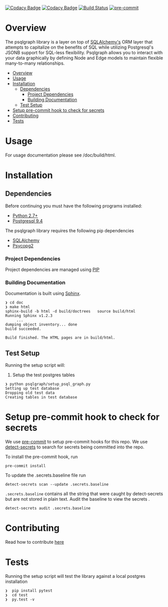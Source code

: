 [![Codacy Badge](https://api.codacy.com/project/badge/Grade/562dc95026254b1a82b39062322bd845)](https://www.codacy.com/manual/NCI-GDC/psqlgraph?utm_source=github.com&amp;utm_medium=referral&amp;utm_content=NCI-GDC/psqlgraph&amp;utm_campaign=Badge_Grade)
[![Codacy Badge](https://api.codacy.com/project/badge/Coverage/562dc95026254b1a82b39062322bd845)](https://www.codacy.com/manual/NCI-GDC/psqlgraph?utm_source=github.com&utm_medium=referral&utm_content=NCI-GDC/psqlgraph&utm_campaign=Badge_Coverage)
[![Build Status](https://travis-ci.org/NCI-GDC/psqlgraph.svg?branch=develop)](https://travis-ci.org/NCI-GDC/psqlgraph)
[![pre-commit](https://img.shields.io/badge/pre--commit-enabled-brightgreen?logo=pre-commit&logoColor=white)](https://github.com/pre-commit/pre-commit)
# Overview

The psqlgraph library is a layer on top of [SQLAlchemy's](http://www.sqlalchemy.org/) ORM layer that attempts to capitalize on the benefits of SQL while utilizing Postgresql's JSONB support for SQL-less flexibility.  Psqlgraph allows you to interact with your data graphically by defining Node and Edge models to maintain flexible many-to-many relationships.


- [Overview](#overview)
- [Usage](#usage)
- [Installation](#installation)
  - [Dependencies](#dependencies)
    - [Project Dependencies](#project-dependencies)
    - [Building Documentation](#building-documentation)
  - [Test Setup](#test-setup)
- [Setup pre-commit hook to check for secrets](#setup-pre-commit-hook-to-check-for-secrets)
- [Contributing](#contributing)
- [Tests](#tests)


# Usage

For usage documentation please see /doc/build/html.

# Installation

## Dependencies

Before continuing you must have the following programs installed:

- [Python 2.7+](http://python.org/)
- [Postgresql 9.4](http://www.postgresql.org/download/)

The psqlgraph library requires the following pip dependencies

- [SQLAlchemy](http://www.sqlalchemy.org/)
- [Psycopg2](http://initd.org/psycopg/)

### Project Dependencies

Project dependencies are managed using [PIP](https://pip.readthedocs.org/en/latest/)

### Building Documentation

Documentation is built using [Sphinx](http://sphinx-doc.org/).

```
❯ cd doc
❯ make html
sphinx-build -b html -d build/doctrees   source build/html
Running Sphinx v1.2.3
     ...
dumping object inventory... done
build succeeded.

Build finished. The HTML pages are in build/html.
```

## Test Setup

Running the setup script will:

1. Setup the test postgres tables

```
❯ python psqlgraph/setup_psql_graph.py
Setting up test database
Dropping old test data
Creating tables in test database
```

    
# Setup pre-commit hook to check for secrets

We use [pre-commit](https://pre-commit.com/) to setup pre-commit hooks for this repo.
We use [detect-secrets](https://github.com/Yelp/detect-secrets) to search for secrets being committed into the repo. 

To install the pre-commit hook, run
```
pre-commit install
```

To update the .secrets.baseline file run
```
detect-secrets scan --update .secrets.baseline
```

`.secrets.baseline` contains all the string that were caught by detect-secrets but are not stored in plain text. Audit the baseline to view the secrets . 

```
detect-secrets audit .secrets.baseline
```
# Contributing
Read how to contribute [here](https://github.com/NCI-GDC/gdcapi/blob/master/CONTRIBUTING.md)

# Tests

Running the setup script will test the library against a local postgres installation

```
❯  pip install pytest
❯  cd test
❯  py.test -v
```
